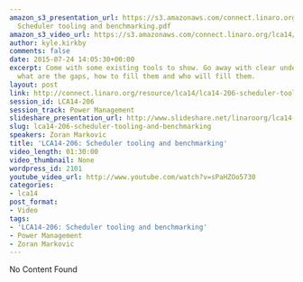 ```yaml
---
amazon_s3_presentation_url: https://s3.amazonaws.com/connect.linaro.org/lca14/presentations/LCA14-206-
  Scheduler tooling and benchmarking.pdf
amazon_s3_video_url: https://s3.amazonaws.com/connect.linaro.org/lca14/videos/03-04-Tuesday/LCA14-206-+Scheduler+tooling+and+benchmarking.mp4
author: kyle.kirkby
comments: false
date: 2015-07-24 14:05:30+00:00
excerpt: Come with some existing tools to show. Go away with clear understanding of
  what are the gaps, how to fill them and who will fill them.
layout: post
link: http://connect.linaro.org/resource/lca14/lca14-206-scheduler-tooling-and-benchmarking/
session_id: LCA14-206
session_track: Power Management
slideshare_presentation_url: http://www.slideshare.net/linaroorg/lca14-206-schedulertoolingandbenchmarking
slug: lca14-206-scheduler-tooling-and-benchmarking
speakers: Zoran Markovic
title: 'LCA14-206: Scheduler tooling and benchmarking'
video_length: 01:30:00
video_thumbnail: None
wordpress_id: 2101
youtube_video_url: http://www.youtube.com/watch?v=sPaHZOo5730
categories:
- lca14
post_format:
- Video
tags:
- 'LCA14-206: Scheduler tooling and benchmarking'
- Power Management
- Zoran Markovic
---
```


No Content Found
